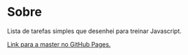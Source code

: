 # Sobre

Lista de tarefas simples que desenhei para treinar Javascript.

[Link para a master no GitHub Pages.](https://g-pg.github.io/to-do-list/)
